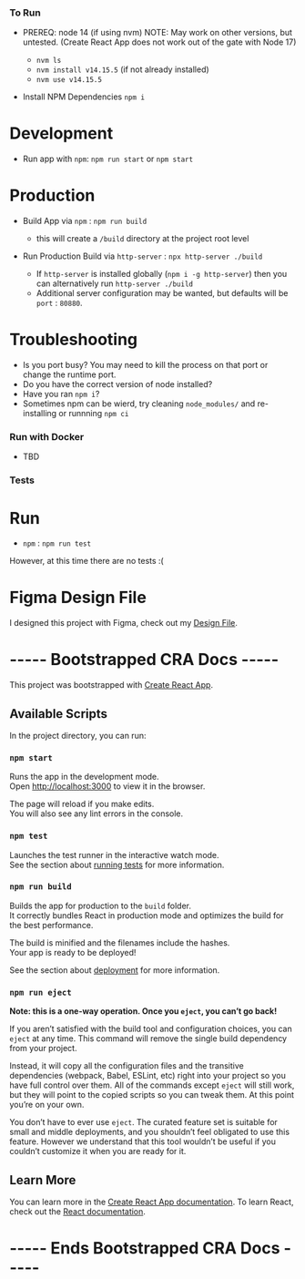 ### To Run
- PREREQ: node 14 (if using nvm) 
    NOTE: May work on other versions, but untested.
    (Create React App does not work out of the gate with Node 17)
    - `nvm ls`
    - `nvm install v14.15.5` (if not already installed)
    - `nvm use v14.15.5`

- Install NPM Dependencies `npm i`


# Development

- Run app with `npm`: `npm run start` or `npm start`

# Production

- Build App via `npm` : `npm run build`
    - this will create a `/build` directory at the project root level

- Run Production Build via `http-server`  : `npx http-server ./build`
    - If `http-server` is installed globally (`npm i -g http-server`) then you can alternatively run `http-server ./build`
    - Additional server configuration may be wanted, but defaults will be `port` : `80880`.

# Troubleshooting
 - Is you port busy? You may need to kill the process on that port or change the runtime port.
 - Do you have the correct version of node installed?
 - Have you ran `npm i`?
 - Sometimes npm can be wierd, try cleaning `node_modules/` and re-installing or runnning `npm ci`

### Run with Docker
- TBD

### Tests

# Run 
 - `npm` : `npm run test`

However, at this time there are no tests :(

# Figma Design File 

I designed this project with Figma, check out my [Design File](https://www.figma.com/file/cztD8Js3ZPMEwi2QVEe9z8/Hub-Search?node-id=0%3A1).


# ----- Bootstrapped CRA Docs -----

This project was bootstrapped with [Create React App](https://github.com/facebook/create-react-app).

## Available Scripts

In the project directory, you can run:

### `npm start`

Runs the app in the development mode.\
Open [http://localhost:3000](http://localhost:3000) to view it in the browser.

The page will reload if you make edits.\
You will also see any lint errors in the console.

### `npm test`

Launches the test runner in the interactive watch mode.\
See the section about [running tests](https://facebook.github.io/create-react-app/docs/running-tests) for more information.

### `npm run build`

Builds the app for production to the `build` folder.\
It correctly bundles React in production mode and optimizes the build for the best performance.

The build is minified and the filenames include the hashes.\
Your app is ready to be deployed!

See the section about [deployment](https://facebook.github.io/create-react-app/docs/deployment) for more information.

### `npm run eject`

**Note: this is a one-way operation. Once you `eject`, you can’t go back!**

If you aren’t satisfied with the build tool and configuration choices, you can `eject` at any time. This command will remove the single build dependency from your project.

Instead, it will copy all the configuration files and the transitive dependencies (webpack, Babel, ESLint, etc) right into your project so you have full control over them. All of the commands except `eject` will still work, but they will point to the copied scripts so you can tweak them. At this point you’re on your own.

You don’t have to ever use `eject`. The curated feature set is suitable for small and middle deployments, and you shouldn’t feel obligated to use this feature. However we understand that this tool wouldn’t be useful if you couldn’t customize it when you are ready for it.

## Learn More

You can learn more in the [Create React App documentation](https://facebook.github.io/create-react-app/docs/getting-started).
To learn React, check out the [React documentation](https://reactjs.org/).

# ----- Ends Bootstrapped CRA Docs -----
